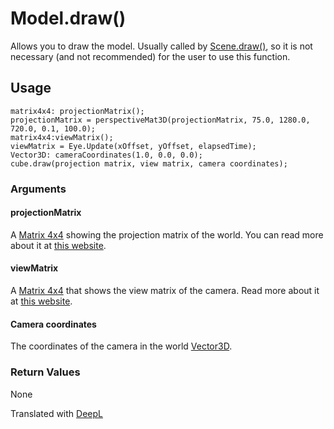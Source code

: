 # Model.draw()

Allows you to draw the model. Usually called by [Scene.draw()](/lib/3d/scene/draw), so it is not necessary (and not recommended) for the user to use this function.

## Usage

```
matrix4x4: projectionMatrix();
projectionMatrix = perspectiveMat3D(projectionMatrix, 75.0, 1280.0, 720.0, 0.1, 100.0);
matrix4x4:viewMatrix();
viewMatrix = Eye.Update(xOffset, yOffset, elapsedTime);
Vector3D: cameraCoordinates(1.0, 0.0, 0.0);
cube.draw(projection matrix, view matrix, camera coordinates);
```

### Arguments

#### projectionMatrix

A [Matrix 4x4](/lib/3d/matrix4x4) showing the projection matrix of the world. You can read more about it at [this website](http://www.sousakuba.com/Programming/d3d_camera.html).

#### viewMatrix

A [Matrix 4x4](/lib/3d/matrix4x4) that shows the view matrix of the camera. Read more about it at [this website](http://www.sousakuba.com/Programming/d3d_camera.html).

#### Camera coordinates

The coordinates of the camera in the world [Vector3D](/lib/math/vec3).

### Return Values

None

Translated with [DeepL](https://www.deepl.com/translator)
